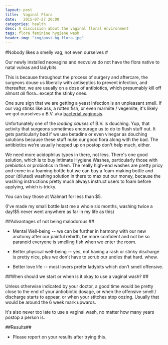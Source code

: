 ```yaml
---
layout: post
title:  Vaginal Flora
date:   2015-07-27 20:00
categories: health
desc: A discussion about the vaginal floral environment
tags: flora feminine hygiene wash
header-img: "img/post-bg-flora.jpg"
---
```

 
#Nobody likes a smelly vag, not even ourselves #

Our newly installed neovagina and neovulva do not have the flora native to natal vulvas and ladybits. 


This is because throughout the process of surgery and aftercare, the surgeons douse us liberally with antiseptics to prevent infection, and thereafter, we are usually on a dose of antibiotics, which presumably kill off almost *all* flora...except the stinky ones.


One sure sign that we are getting a yeast infection is an unpleasant smell. If our vag stinks like ass, a rotten fish, or even marmite / vegemite, it's likely we got ourselves a B.V. aka [bacterial vaginosis](https://en.wikipedia.org/wiki/Bacterial_vaginosis). 


Unfortunately one of the *leading causes* of B.V. is douching. Yup, that activity that surgeons sometimes encourage us to do to flush stuff out. It gets particularly bad if we use betadine or even vinegar as douching solutions because these stuff nuke our good flora along with the bad. The antibiotics we're usually hopped up on postop don't help much, either.


We need more acidophilus types in there, not less. There's one good solution, which is to buy Intimate Hygiene Washes, particularly those with prebiotics or probiotics in them. The really high-end washes are pretty pricy and come in a foaming bottle but we can buy a foam-making bottle and pour (diluted) washing solution in there to max out our money, because the washing instructions pretty much always instruct users to foam before applying, which is tricky. 

You can buy those at Walmart for less than $5. 

(I've made my small bottle last me a whole six months, washing twice a day!$5 never went anywhere as far in my life as this)


##Advantages of not being malodorous ##

* Mental Well-being -- we can be further in harmony with our new anatomy after our painful rebirth, be more confident and not be so paranoid everyone is smelling fish when we enter the room.

* Better physical well-being -- yes, not having a rash or stinky discharge is pretty nice, plus we don't have to scrub our undies that hard. whew.

* Better love life -- most lovers prefer ladybits which don't smell offensive. 

##When should we start or when is it okay to use a vaginal wash? ##

Unless otherwise indicated by your doctor, a good time would be pretty close to the end of your antiobiotic dosage, or when the offensive smell / discharge starts to appear, or when your stitches stop oozing. Usually that would be around the 6 week mark upwards. 


It's also never too late to use a vaginal wash, no matter how many years postop a person is. 


##Results##

* Please report on your results after trying this. 